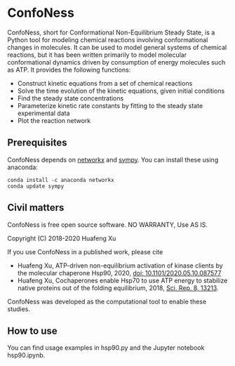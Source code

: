 # ConfoNess

ConfoNess, short for Conformational Non-Equilibrium Steady State, is a
Python tool for modeling chemical reactions involving conformational
changes in molecules.  It can be used to model general systems of
chemical reactions, but it has been written primarily to model
molecular conformational dynamics driven by consumption of energy
molecules such as ATP.  It provides the following functions:

* Construct kinetic equations from a set of chemical reactions 
* Solve the time evolution of the kinetic equations, given initial conditions
* Find the steady state concentrations 
* Parameterize kinetic rate constants by fitting to the steady state experimental data
* Plot the reaction network

## Prerequisites

ConfoNess depends on [networkx](https://networkx.github.io/) and [sympy](https://www.sympy.org/en/index.html).  You can install these using anaconda:

```
conda install -c anaconda networkx
conda update sympy
```

## Civil matters

ConfoNess is free open source software.  NO WARRANTY, Use AS IS.

Copyright (C) 2018-2020 Huafeng Xu

If you use ConfoNess in a published work, please cite

* Huafeng Xu, ATP-driven non-equilibrium activation of kinase clients by the molecular chaperone Hsp90, 2020, [doi: 10.1101/2020.05.10.087577](https://doi.org/10.1101/2020.05.10.087577)
* Huafeng Xu, Cochaperones enable Hsp70 to use ATP energy to stabilize native proteins out of the folding equilibrium, 2018, [Sci. Rep. 8, 13213](https://doi.org/10.1038/s41598-018-31641-w).

ConfoNess was developed as the computational tool to enable these studies. 

## How to use

You can find usage examples in hsp90.py and the Jupyter notebook hsp90.ipynb.  